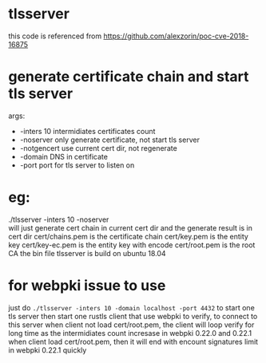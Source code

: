 # tlsserver
this code is referenced from https://github.com/alexzorin/poc-cve-2018-16875

# generate certificate chain and start tls server 
args:

- -inters 10  intermidiates certificates count
- -noserver   only generate certificate, not start tls server
- -notgencert use current cert dir, not regenerate
- -domain     DNS in certificate 
- -port       port for tls server to listen on

# eg:
./tlsserver -inters 10 -noserver   
will just generate cert chain in current cert dir 
and the generate result is in cert dir
cert/chains.pem is the certificate chain
cert/key.pem      is the entity key 
cert/key-ec.pem   is the entity key with encode 
cert/root.pem     is the root CA 
the bin file tlsserver is build on ubuntu 18.04 

# for webpki issue to use
just do `./tlsserver -inters 10 -domain localhost -port 4432` to start one tls server
then start one rustls client that use webpki to verify, to connect to this server
when client not load cert/root.pem, the client will loop verify for long time as the intermidiates count incresase  in webpki 0.22.0 and 0.22.1 
when client load cert/root.pem, then it will end with encount signatures limit in webpki 0.22.1 quickly  


